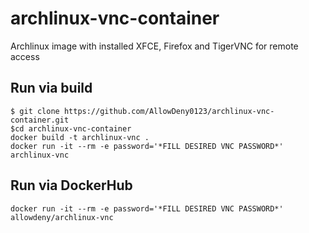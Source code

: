 # archlinux-vnc-container
Archlinux image with installed XFCE, Firefox and TigerVNC for remote access
## Run via build
```
$ git clone https://github.com/AllowDeny0123/archlinux-vnc-container.git
$cd archlinux-vnc-container
docker build -t archlinux-vnc .
docker run -it --rm -e password='*FILL DESIRED VNC PASSWORD*' archlinux-vnc
```
## Run via DockerHub
```
docker run -it --rm -e password='*FILL DESIRED VNC PASSWORD*' allowdeny/archlinux-vnc
```
